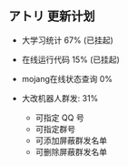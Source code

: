 ## アトリ 更新计划

* 大学习统计 67% (已挂起)

* 在线运行代码 15% (已挂起)

* mojang在线状态查询 0%

* 大改机器人群发: 31%
    * 可指定 QQ 号
    * 可指定群号
    * 可添加屏蔽群发名单
    * 可删除屏蔽群发名单
